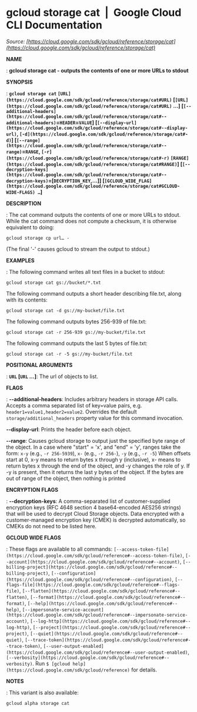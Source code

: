 # gcloud storage cat  |  Google Cloud CLI Documentation

*Source: [https://cloud.google.com/sdk/gcloud/reference/storage/cat](https://cloud.google.com/sdk/gcloud/reference/storage/cat)*

**NAME**

: **gcloud storage cat - outputs the contents of one or more URLs to stdout**

**SYNOPSIS**

: **`gcloud storage cat` `[URL](https://cloud.google.com/sdk/gcloud/reference/storage/cat#URL)` [`[URL](https://cloud.google.com/sdk/gcloud/reference/storage/cat#URL)` …] [`[--additional-headers](https://cloud.google.com/sdk/gcloud/reference/storage/cat#--additional-headers)`=`HEADER`=`VALUE`] [`[--display-url](https://cloud.google.com/sdk/gcloud/reference/storage/cat#--display-url)`, `[-d](https://cloud.google.com/sdk/gcloud/reference/storage/cat#-d)`] [`[--range](https://cloud.google.com/sdk/gcloud/reference/storage/cat#--range)`=`RANGE`, `[-r](https://cloud.google.com/sdk/gcloud/reference/storage/cat#-r)` `[RANGE](https://cloud.google.com/sdk/gcloud/reference/storage/cat#RANGE)`] [`[--decryption-keys](https://cloud.google.com/sdk/gcloud/reference/storage/cat#--decryption-keys)`=[`DECRYPTION_KEY`,…]] [`[GCLOUD_WIDE_FLAG](https://cloud.google.com/sdk/gcloud/reference/storage/cat#GCLOUD-WIDE-FLAGS) …`]**

**DESCRIPTION**

: The cat command outputs the contents of one or more URLs to stdout. While the
cat command does not compute a checksum, it is otherwise equivalent to doing:

```
gcloud storage cp url… -
```

(The final '-' causes gcloud to stream the output to stdout.)

**EXAMPLES**

: The following command writes all text files in a bucket to stdout:

```
gcloud storage cat gs://bucket/*.txt
```

The following command outputs a short header describing file.txt, along with its
contents:

```
gcloud storage cat -d gs://my-bucket/file.txt
```

The following command outputs bytes 256-939 of file.txt:

```
gcloud storage cat -r 256-939 gs://my-bucket/file.txt
```

The following command outputs the last 5 bytes of file.txt:

```
gcloud storage cat -r -5 gs://my-bucket/file.txt
```

**POSITIONAL ARGUMENTS**

: **`URL` [`URL` …]**:
The url of objects to list.

**FLAGS**

: **--additional-headers**:
Includes arbitrary headers in storage API calls. Accepts a comma separated list
of key=value pairs, e.g. `header1=value1,header2=value2`. Overrides
the default `storage/additional_headers` property value for this
command invocation.

**--display-url**:
Prints the header before each object.

**--range**:
Causes gcloud storage to output just the specified byte range of the object. In
a case where "start" = 'x', and "end" = 'y', ranges take the form:
`x-y` (e.g., `-r 256-5939`), `x-` (e.g.,
`-r 256-`), `-y` (e.g., `-r -5`)
When offsets start at 0, x-y means to return bytes x through y (inclusive), x-
means to return bytes x through the end of the object, and -y changes the role
of y. If -y is present, then it returns the last y bytes of the object.
If the bytes are out of range of the object, then nothing is printed

**ENCRYPTION FLAGS**

: **--decryption-keys**:
A comma-separated list of customer-supplied encryption keys (RFC 4648 section 4
base64-encoded AES256 strings) that will be used to decrypt Cloud Storage
objects. Data encrypted with a customer-managed encryption key (CMEK) is
decrypted automatically, so CMEKs do not need to be listed here.

**GCLOUD WIDE FLAGS**

: These flags are available to all commands: `[--access-token-file](https://cloud.google.com/sdk/gcloud/reference#--access-token-file)`,
`[--account](https://cloud.google.com/sdk/gcloud/reference#--account)`, `[--billing-project](https://cloud.google.com/sdk/gcloud/reference#--billing-project)`,
`[--configuration](https://cloud.google.com/sdk/gcloud/reference#--configuration)`,
`[--flags-file](https://cloud.google.com/sdk/gcloud/reference#--flags-file)`,
`[--flatten](https://cloud.google.com/sdk/gcloud/reference#--flatten)`, `[--format](https://cloud.google.com/sdk/gcloud/reference#--format)`, `[--help](https://cloud.google.com/sdk/gcloud/reference#--help)`, `[--impersonate-service-account](https://cloud.google.com/sdk/gcloud/reference#--impersonate-service-account)`,
`[--log-http](https://cloud.google.com/sdk/gcloud/reference#--log-http)`,
`[--project](https://cloud.google.com/sdk/gcloud/reference#--project)`, `[--quiet](https://cloud.google.com/sdk/gcloud/reference#--quiet)`, `[--trace-token](https://cloud.google.com/sdk/gcloud/reference#--trace-token)`, `[--user-output-enabled](https://cloud.google.com/sdk/gcloud/reference#--user-output-enabled)`,
`[--verbosity](https://cloud.google.com/sdk/gcloud/reference#--verbosity)`.
Run `$ [gcloud help](https://cloud.google.com/sdk/gcloud/reference)` for details.

**NOTES**

: This variant is also available:

```
gcloud alpha storage cat
```